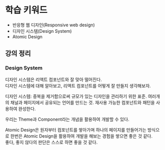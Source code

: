 # 학습 키워드

- 반응형 웹 디자인(Responsive web design)
- 디자인 시스템(Design System)
- Atomic Design

## 강의 정리

### Design System

디자인 시스템은 리액트 컴포넌트와 잘 맞아 떨어진다.    
디자인 시스템에 대해 알아보고, 리액트 컴포넌트를 어떻게 잘 만들지 생각해보자.

디자인 시스템: 중복을 제거함으로써 규모가 있는 디자인을 관리하기 위한 표준. 여러개의 채널과 페이지에서 공유되는 언어를 만드는 것. 재사용 가능한 컴포넌트와 패턴을 사용하여 완성한다.  

우리는 Theme과 Component라는 개념을 활용하여 개발할 수 있다.  

Atomic Design은 원자부터 컴포넌트를 쌓아가며 하나의 페이지를 만들어가는 방식으로 한번은 Atomic Design을 활용하여 개발을 해보는 경험을 쌓으면 좋은 것 같다.    
좋다, 좋지 않다의 판단은 스스로 하면 좋을 것 같다.


 